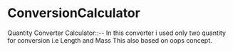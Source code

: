 # ConversionCalculator
Quantity Converter Calculator::--  In this converter i used only two quantity for conversion i.e Length and Mass  This also based on oops concept. 
